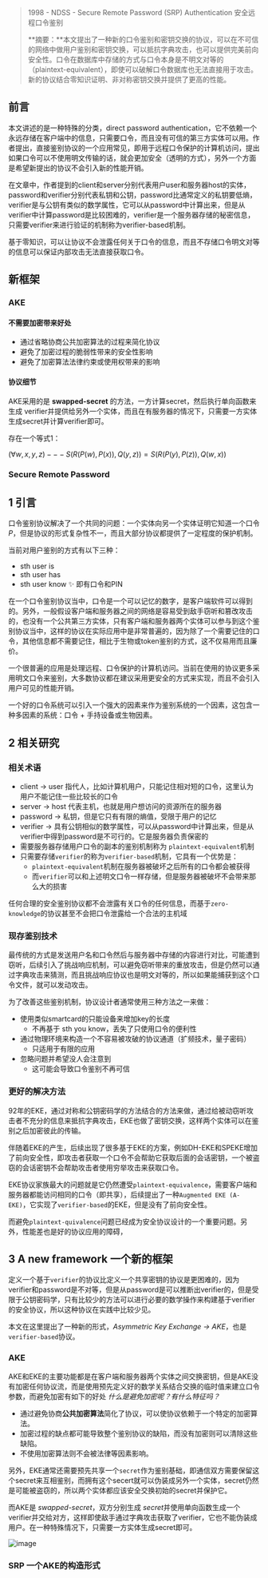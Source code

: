 > 1998 - NDSS - Secure Remote Password (SRP) Authentication 安全远程口令鉴别
>
> **摘要：**本文提出了一种新的口令鉴别和密钥交换的协议，可以在不可信的网络中做用户鉴别和密钥交换，可以抵抗字典攻击，也可以提供完美前向安全性。口令在数据库中存储的方式与口令本身是不明文对等的（plaintext-equivalent），即使可以破解口令数据库也无法直接用于攻击。新的协议结合零知识证明、非对称密钥交换并提供了更高的性能。

## 前言

本文讲述的是一种特殊的分类，direct password authentication，它不依赖一个永远存储在客户端中的信息，只需要口令，而且没有可信的第三方实体可以用。作者提出，直接鉴别协议的一个应用常见，即用于远程口令保护的计算机访问，提出如果口令可以不使用明文传输的话，就会更加安全（透明的方式），另外一个方面是希望新提出的协议不会引入新的性能开销。

在文章中，作者提到的client和server分别代表用户user和服务器host的实体，password和verifier分别代表私钥和公钥，password比通常定义的私钥要低熵，verifier是与公钥有类似的数学属性，它可以从password中计算出来，但是从verifier中计算password是比较困难的，verifier是一个服务器存储的秘密信息，只需要verifier来进行验证的机制称为verifier-based机制。

基于零知识，可以让协议不会泄露任何关于口令的信息，而且不存储口令明文对等的信息可以保证内部攻击无法直接获取口令。

## 新框架

### AKE

#### 不需要加密带来好处

- 通过省略协商公共加密算法的过程来简化协议
- 避免了加密过程的脆弱性带来的安全性影响
- 避免了加密算法法律约束或使用权带来的影响

#### 协议细节

AKE采用的是 **swapped-secret** 的方法，一方计算secret，然后执行单向函数来生成 verifier并提供给另外一个实体，而且在有服务器的情况下，只需要一方实体生成secret并计算verifier即可。

存在一个等式1：

$(∀w,x,y,z)---S(R(P(w),P(x)),Q(y,z))=S(R(P(y),P(z)),Q(w,x))$



### Secure Remote Password 







## 1 引言

口令鉴别协议解决了一个共同的问题：一个实体向另一个实体证明它知道一个口令$P$，但是协议的形式复杂性不一，而且大部分协议都提供了一定程度的保护机制。

当前对用户鉴别的方式有以下三种：

- sth user is
- sth user has 
- sth user know ✨  即有口令和PIN

在一个口令鉴别协议当中，口令是一个可以记忆的数字，是客户端软件可以得到的。另外，一般假设客户端和服务器之间的网络是容易受到敌手窃听和篡改攻击的，也没有一个公共第三方实体，只有客户端和服务器两个实体可以参与到这个鉴别协议当中，这样的协议在实际应用中是非常普遍的，因为除了一个需要记住的口令，其他信息都不需要记住，相比于生物或token鉴别的方式，这不仅易用而且廉价。

一个很普遍的应用是处理远程、口令保护的计算机访问。当前在使用的协议更多采用明文口令来鉴别，大多数协议都在建议采用更安全的方式来实现，而且不会引入用户可见的性能开销。

一个好的口令系统可以引入一个强大的因素来作为鉴别系统的一个因素，这包含一种多因素的系统：口令 + 手持设备或生物因素。

## 2 相关研究

### 相关术语

- client → user  指代人，比如计算机用户，只能记住相对短的口令，这里认为用户不能记住一些比较长的口令
- server → host 代表主机，也就是用户想访问的资源所在的服务器
- password → 私钥，但是它只有有限的熵值，受限于用户的记忆
- verifier → 具有公钥相似的数学属性，可以从password中计算出来，但是从verifier中得到password是不可行的。它是服务器负责保密的
- 需要服务器存储用户口令的副本的鉴别机制称为 `plaintext-equivalent`机制
- 只需要存储`verifier`的称为`verifier-based`机制，它具有一个优势是：
	- `plaintext-equivalent`机制在服务器被破坏之后所有的口令都会被获得
	- 而`verifier`可以和上述明文口令一样存储，但是服务器被破坏不会带来那么大的损害

任何合理的安全鉴别协议都不会泄露有关口令的任何信息，而基于`zero-knowledge`的协议甚至不会把口令泄露给一个合法的主机域

### 现存鉴别技术

最传统的方式是发送用户名和口令然后与服务器中存储的内容进行对比，可能遭到窃听，后续引入了挑战响应机制，可以避免窃听带来的重放攻击，但是仍然可以通过字典攻击来猜测，而且挑战响应协议也是明文对等的，所以如果能捕获到这个口令文件，就可以发动攻击。

为了改善这些鉴别机制，协议设计者通常使用三种方法之一来做：

- 使用类似smartcard的只能设备来增加key的长度
	- 不再基于 sth you know，丢失了只使用口令的便利性
- 通过物理环境来构造一个不容易被攻破的协议通道（扩频技术，量子密码）
	- 只适用于有限的应用
- 忽略问题并希望没人会注意到
	- 这可能会导致口令鉴别不再可信

### 更好的解决方法

92年的EKE，通过对称和公钥密码学的方法结合的方法来做，通过给被动窃听攻击者不充分的信息来抵抗字典攻击，EKE也做了密钥交换，这样两个实体可以在鉴别之后加密彼此的传输。

伴随着EKE的产生，后续出现了很多基于EKE的方案，例如DH-EKE和SPEKE增加了前向安全性，即攻击者获取一个口令不会帮助它获取后面的会话密钥，一个被盗窃的会话密钥不会帮助攻击者使用穷举攻击来获取口令。

EKE协议家族最大的问题就是它仍然遭受`plaintext-equivalence`，需要客户端和服务器都能访问相同的口令（即共享），后续提出了一种`Augmented EKE (A-EKE)`，它实现了`verifier-based`的EKE，但是没有了前向安全性。

而避免`plaintext-quivalence`问题已经成为安全协议设计的一个重要问题。另外，性能差也是好的协议应用的障碍，

## 3 A new framework 一个新的框架

定义一个基于`verifier`的协议比定义一个共享密钥的协议是更困难的，因为verifier和password是不对等，但是从password是可以推断出verifier的，但是受限于公钥密码学，只有比较少的方法可以进行必要的数学操作来构建基于verifier的安全协议，所以这种协议在实践中比较少见。

本文在这里提出了一种新的形式，*Asymmetric Key Exchange → AKE*，也是`verifier-based`协议。

### AKE

AKE和EKE的主要功能都是在客户端和服务器两个实体之间交换密钥，但是AKE没有加密任何协议流，而是使用预先定义好的数学关系结合交换的临时值来建立口令参数，而避免加密有如下的好处 *什么是避免加密呢？有什么特征吗？*

- 通过避免协商**公共加密算法**简化了协议，可以使协议依赖于一个特定的加密算法。
- 加密过程的缺点都可能导致整个鉴别协议的缺陷，而没有加密则可以清除这些缺陷。
- 不使用加密算法则不会被法律等因素影响。

另外，EKE通常还需要预先共享一个`secret`作为鉴别基础，即通信双方需要保留这个secret来互相鉴别，而拥有这个secert就可以伪装成另外一个实体，secret仍然是可能被盗窃的，所以两个实体都应该安全交换初始的secret并保护它。

而AKE是 *swapped-secret*，双方分别生成 *secret*并使用单向函数生成一个verifier并交给对方，这样即使敌手通过字典攻击获取了verifier，它也不能伪装成用户。在一种特殊情况下，只需要一方实体生成secret即可。

![image](https://user-images.githubusercontent.com/40269368/156870294-98023296-8457-422a-8697-af6d690e3aa4.png)

### SRP 一个AKE的构造形式





